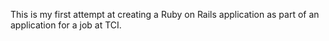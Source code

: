 This is my first attempt at creating a Ruby on Rails application as part of an application for a job at TCI.
